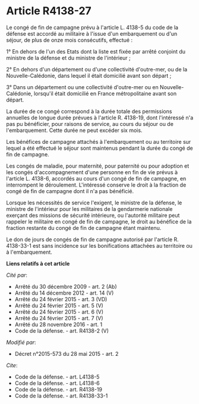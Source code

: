 # Article R4138-27

Le congé de fin de campagne prévu à l'article L. 4138-5 du code de la défense est accordé au militaire à l'issue d'un
embarquement ou d'un séjour, de plus de onze mois consécutifs, effectué : 

1° En dehors de l'un des Etats dont la liste est fixée par arrêté conjoint du ministre de la défense et du ministre de
l'intérieur ; 

2° En dehors d'un département ou d'une collectivité d'outre-mer, ou de la Nouvelle-Calédonie, dans lequel il était domicilié
avant son départ ; 

3° Dans un département ou une collectivité d'outre-mer ou en Nouvelle-Calédonie, lorsqu'il était domicilié en France
métropolitaine avant son départ. 

La durée de ce congé correspond à la durée totale des permissions annuelles de longue durée prévues à l'article R. 4138-19,
dont l'intéressé n'a pas pu bénéficier, pour raisons de service, au cours du séjour ou de l'embarquement. Cette durée ne peut
excéder six mois. 

Les bénéfices de campagne attachés à l'embarquement ou au territoire sur lequel a été effectué le séjour sont maintenus
pendant la durée du congé de fin de campagne. 

Les congés de maladie, pour maternité, pour paternité ou pour adoption et les congés d'accompagnement d'une personne en fin
de vie prévus à l'article L. 4138-6, accordés au cours d'un congé de fin de campagne, en interrompent le déroulement.
L'intéressé conserve le droit à la fraction de congé de fin de campagne dont il n'a pas bénéficié. 

Lorsque les nécessités de service l'exigent, le ministre de la défense, le ministre de l'intérieur pour les militaires de la
gendarmerie nationale exerçant des missions de sécurité intérieure, ou l'autorité militaire peut rappeler le militaire en
congé de fin de campagne, le droit au bénéfice de la fraction restante du congé de fin de campagne étant maintenu. 

Le don de jours de congés de fin de campagne autorisé par l'article R. 4138-33-1 est sans incidence sur les bonifications
attachées au territoire ou à l'embarquement.

**Liens relatifs à cet article**

_Cité par_:

  - Arrêté du 30 décembre 2009 - art. 2 (Ab)
  - Arrêté du 14 décembre 2012 - art. 14 (V)
  - Arrêté du 24 février 2015 - art. 3 (VD)
  - Arrêté du 24 février 2015 - art. 5 (V)
  - Arrêté du 24 février 2015 - art. 6 (V)
  - Arrêté du 24 février 2015 - art. 7 (V)
  - Arrêté du 28 novembre 2016 - art. 1
  - Code de la défense. - art. R4138-2 (V)

_Modifié par_:

  - Décret n°2015-573 du 28 mai 2015 - art. 2

_Cite_:

  - Code de la défense. - art. L4138-5
  - Code de la défense. - art. L4138-6
  - Code de la défense. - art. R4138-19
  - Code de la défense. - art. R4138-33-1

